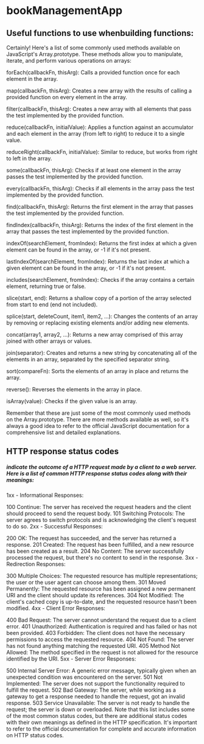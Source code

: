 # bookManagementApp

## Useful functions to use whenbuilding functions:

Certainly! Here's a list of some commonly used methods available on JavaScript's Array.prototype. These methods allow you to manipulate, iterate, and perform various operations on arrays:

forEach(callbackFn, thisArg): Calls a provided function once for each element in the array.

map(callbackFn, thisArg): Creates a new array with the results of calling a provided function on every element in the array.

filter(callbackFn, thisArg): Creates a new array with all elements that pass the test implemented by the provided function.

reduce(callbackFn, initialValue): Applies a function against an accumulator and each element in the array (from left to right) to reduce it to a single value.

reduceRight(callbackFn, initialValue): Similar to reduce, but works from right to left in the array.

some(callbackFn, thisArg): Checks if at least one element in the array passes the test implemented by the provided function.

every(callbackFn, thisArg): Checks if all elements in the array pass the test implemented by the provided function.

find(callbackFn, thisArg): Returns the first element in the array that passes the test implemented by the provided function.

findIndex(callbackFn, thisArg): Returns the index of the first element in the array that passes the test implemented by the provided function.

indexOf(searchElement, fromIndex): Returns the first index at which a given element can be found in the array, or -1 if it's not present.

lastIndexOf(searchElement, fromIndex): Returns the last index at which a given element can be found in the array, or -1 if it's not present.

includes(searchElement, fromIndex): Checks if the array contains a certain element, returning true or false.

slice(start, end): Returns a shallow copy of a portion of the array selected from start to end (end not included).

splice(start, deleteCount, item1, item2, ...): Changes the contents of an array by removing or replacing existing elements and/or adding new elements.

concat(array1, array2, ...): Returns a new array comprised of this array joined with other arrays or values.

join(separator): Creates and returns a new string by concatenating all of the elements in an array, separated by the specified separator string.

sort(compareFn): Sorts the elements of an array in place and returns the array.

reverse(): Reverses the elements in the array in place.

isArray(value): Checks if the given value is an array.

Remember that these are just some of the most commonly used methods on the Array.prototype. There are more methods available as well, so it's always a good idea to refer to the official JavaScript documentation for a comprehensive list and detailed explanations.

## HTTP response status codes 

##### indicate the outcome of a HTTP request made by a client to a web server. Here is a list of common HTTP response status codes along with their meanings:

1xx - Informational Responses:

100 Continue: The server has received the request headers and the client should proceed to send the request body.
101 Switching Protocols: The server agrees to switch protocols and is acknowledging the client's request to do so.
2xx - Successful Responses:

200 OK: The request has succeeded, and the server has returned a response.
201 Created: The request has been fulfilled, and a new resource has been created as a result.
204 No Content: The server successfully processed the request, but there's no content to send in the response.
3xx - Redirection Responses:

300 Multiple Choices: The requested resource has multiple representations; the user or the user agent can choose among them.
301 Moved Permanently: The requested resource has been assigned a new permanent URI and the client should update its references.
304 Not Modified: The client's cached copy is up-to-date, and the requested resource hasn't been modified.
4xx - Client Error Responses:

400 Bad Request: The server cannot understand the request due to a client error.
401 Unauthorized: Authentication is required and has failed or has not been provided.
403 Forbidden: The client does not have the necessary permissions to access the requested resource.
404 Not Found: The server has not found anything matching the requested URI.
405 Method Not Allowed: The method specified in the request is not allowed for the resource identified by the URI.
5xx - Server Error Responses:

500 Internal Server Error: A generic error message, typically given when an unexpected condition was encountered on the server.
501 Not Implemented: The server does not support the functionality required to fulfill the request.
502 Bad Gateway: The server, while working as a gateway to get a response needed to handle the request, got an invalid response.
503 Service Unavailable: The server is not ready to handle the request; the server is down or overloaded.
Note that this list includes some of the most common status codes, but there are additional status codes with their own meanings as defined in the HTTP specification. It's important to refer to the official documentation for complete and accurate information on HTTP status codes.

